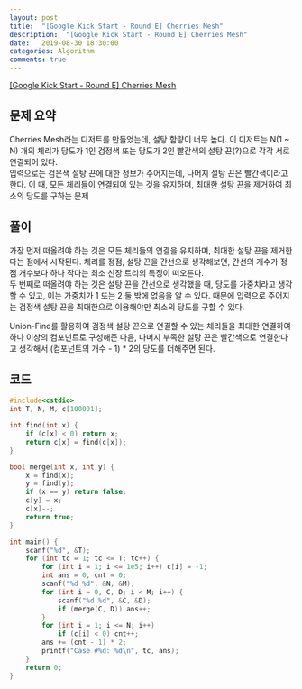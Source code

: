 ```yaml
---
layout: post
title:  "[Google Kick Start - Round E] Cherries Mesh"
description:  "[Google Kick Start - Round E] Cherries Mesh"
date:   2019-08-30 18:30:00
categories: Algorithm
comments: true
---
```

[[Google Kick Start - Round E] Cherries Mesh](https://codingcompetitions.withgoogle.com/kickstart/round/0000000000050edb/0000000000170721)

## 문제 요약

Cherries Mesh라는 디저트를 만들었는데, 설탕 함량이 너무 높다. 이 디저트는 N(1 ~ N) 개의 체리가 당도가 1인 검정색 또는 당도가 2인 빨간색의 설탕 끈(?)으로 각각 서로 연결되어 있다.  
입력으로는 검은색 설탕 끈에 대한 정보가 주어지는데, 나머지 설탕 끈은 빨간색이라고 한다.
이 때, 모든 체리들이 연결되어 있는 것을 유지하며, 최대한 설탕 끈을 제거하여 최소의 당도를 구하는 문제

## 풀이

가장 먼저 떠올려야 하는 것은 모든 체리들의 연결을 유지하며, 최대한 설탕 끈을 제거한다는 점에서 시작된다. 체리를 정점, 설탕 끈을 간선으로 생각해보면, 간선의 개수가 정점 개수보다 하나 작다는 최소 신장 트리의 특징이 떠오른다.  
두 번째로 떠올려야 하는 것은 설탕 끈을 간선으로 생각했을 때, 당도를 가중치라고 생각할 수 있고, 이는 가중치가 1 또는 2 둘 밖에 없음을 알 수 있다. 때문에 입력으로 주어지는 검정색 설탕 끈을 최대한으로 이용해야만 최소의 당도를 구할 수 있다.  
  
Union-Find를 활용하여 검정색 설탕 끈으로 연결할 수 있는 체리들을 최대한 연결하여 하나 이상의 컴포넌트로 구성해준 다음, 나머지 부족한 설탕 끈은 빨간색으로 연결한다고 생각해서 (컴포넌트의 개수 - 1) * 2의 당도를 더해주면 된다.


## 코드

```C++
#include<cstdio>
int T, N, M, c[100001];

int find(int x) {
	if (c[x] < 0) return x;
	return c[x] = find(c[x]);
}

bool merge(int x, int y) {
	x = find(x);
	y = find(y);
	if (x == y) return false;
	c[y] = x;
	c[x]--;
	return true;
}

int main() {
	scanf("%d", &T);
	for (int tc = 1; tc <= T; tc++) {
		for (int i = 1; i <= 1e5; i++) c[i] = -1;
		int ans = 0, cnt = 0;
		scanf("%d %d", &N, &M);
		for (int i = 0, C, D; i < M; i++) {
			scanf("%d %d", &C, &D);
			if (merge(C, D)) ans++;
		}
		for (int i = 1; i <= N; i++)
			if (c[i] < 0) cnt++;
		ans += (cnt - 1) * 2;
		printf("Case #%d: %d\n", tc, ans);
	}
	return 0;
}
```